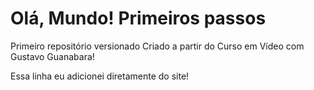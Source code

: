 # Olá, Mundo! Primeiros passos
 Primeiro repositório versionado
 Criado a partir do Curso em Vídeo com Gustavo Guanabara!
 

Essa linha eu adicionei diretamente do site!
